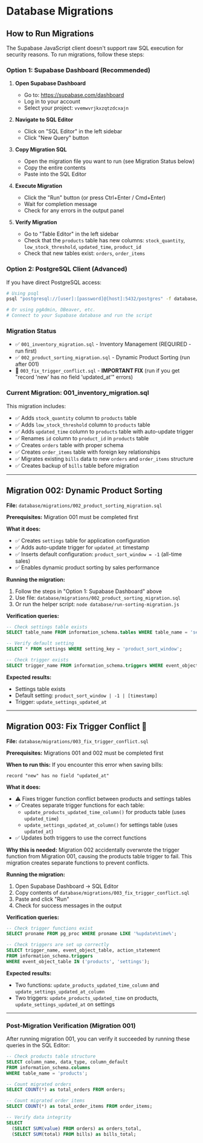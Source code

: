 # Database Migrations

## How to Run Migrations

The Supabase JavaScript client doesn't support raw SQL execution for security reasons. To run migrations, follow these steps:

### Option 1: Supabase Dashboard (Recommended)

1. **Open Supabase Dashboard**
   - Go to: https://supabase.com/dashboard
   - Log in to your account
   - Select your project: `vvemwvrjkxzqtzdcxajn`

2. **Navigate to SQL Editor**
   - Click on "SQL Editor" in the left sidebar
   - Click "New Query" button

3. **Copy Migration SQL**
   - Open the migration file you want to run (see Migration Status below)
   - Copy the entire contents
   - Paste into the SQL Editor

4. **Execute Migration**
   - Click the "Run" button (or press Ctrl+Enter / Cmd+Enter)
   - Wait for completion message
   - Check for any errors in the output panel

5. **Verify Migration**
   - Go to "Table Editor" in the left sidebar
   - Check that the `products` table has new columns: `stock_quantity`, `low_stock_threshold`, `updated_time`, `product_id`
   - Check that new tables exist: `orders`, `order_items`

### Option 2: PostgreSQL Client (Advanced)

If you have direct PostgreSQL access:

```bash
# Using psql
psql "postgresql://[user]:[password]@[host]:5432/postgres" -f database/migrations/001_inventory_migration.sql

# Or using pgAdmin, DBeaver, etc.
# Connect to your Supabase database and run the script
```

### Migration Status

- ✅ `001_inventory_migration.sql` - Inventory Management (REQUIRED - run first)
- ✅ `002_product_sorting_migration.sql` - Dynamic Product Sorting (run after 001)
- 🔧 `003_fix_trigger_conflict.sql` - **IMPORTANT FIX** (run if you get "record 'new' has no field 'updated_at'" errors)

### Current Migration: 001_inventory_migration.sql

This migration includes:
- ✅ Adds `stock_quantity` column to `products` table
- ✅ Adds `low_stock_threshold` column to `products` table  
- ✅ Adds `updated_time` column to `products` table with auto-update trigger
- ✅ Renames `id` column to `product_id` in `products` table
- ✅ Creates `orders` table with proper schema
- ✅ Creates `order_items` table with foreign key relationships
- ✅ Migrates existing `bills` data to new `orders` and `order_items` structure
- ✅ Creates backup of `bills` table before migration

---

## Migration 002: Dynamic Product Sorting

**File:** `database/migrations/002_product_sorting_migration.sql`

**Prerequisites:** Migration 001 must be completed first

**What it does:**
- ✅ Creates `settings` table for application configuration
- ✅ Adds auto-update trigger for `updated_at` timestamp
- ✅ Inserts default configuration: `product_sort_window = -1` (all-time sales)
- ✅ Enables dynamic product sorting by sales performance

**Running the migration:**

1. Follow the steps in "Option 1: Supabase Dashboard" above
2. Use file: `database/migrations/002_product_sorting_migration.sql`
3. Or run the helper script: `node database/run-sorting-migration.js`

**Verification queries:**

```sql
-- Check settings table exists
SELECT table_name FROM information_schema.tables WHERE table_name = 'settings';

-- Verify default setting
SELECT * FROM settings WHERE setting_key = 'product_sort_window';

-- Check trigger exists
SELECT trigger_name FROM information_schema.triggers WHERE event_object_table = 'settings';
```

**Expected results:**
- Settings table exists
- Default setting: `product_sort_window | -1 | [timestamp]`
- Trigger: `update_settings_updated_at`

---

## Migration 003: Fix Trigger Conflict 🔧

**File:** `database/migrations/003_fix_trigger_conflict.sql`

**Prerequisites:** Migrations 001 and 002 must be completed first

**When to run this:**
If you encounter this error when saving bills:
```
record "new" has no field "updated_at"
```

**What it does:**
- ⚠️ Fixes trigger function conflict between products and settings tables
- ✅ Creates separate trigger functions for each table:
  - `update_products_updated_time_column()` for products table (uses `updated_time`)
  - `update_settings_updated_at_column()` for settings table (uses `updated_at`)
- ✅ Updates both triggers to use the correct functions

**Why this is needed:**
Migration 002 accidentally overwrote the trigger function from Migration 001, causing the products table trigger to fail. This migration creates separate functions to prevent conflicts.

**Running the migration:**

1. Open Supabase Dashboard → SQL Editor
2. Copy contents of `database/migrations/003_fix_trigger_conflict.sql`
3. Paste and click "Run"
4. Check for success messages in the output

**Verification queries:**

```sql
-- Check trigger functions exist
SELECT proname FROM pg_proc WHERE proname LIKE '%update%time%';

-- Check triggers are set up correctly
SELECT trigger_name, event_object_table, action_statement 
FROM information_schema.triggers 
WHERE event_object_table IN ('products', 'settings');
```

**Expected results:**
- Two functions: `update_products_updated_time_column` and `update_settings_updated_at_column`
- Two triggers: `update_products_updated_time` on products, `update_settings_updated_at` on settings

---

### Post-Migration Verification (Migration 001)

After running migration 001, you can verify it succeeded by running these queries in the SQL Editor:

```sql
-- Check products table structure
SELECT column_name, data_type, column_default 
FROM information_schema.columns 
WHERE table_name = 'products';

-- Count migrated orders
SELECT COUNT(*) as total_orders FROM orders;

-- Count migrated order items
SELECT COUNT(*) as total_order_items FROM order_items;

-- Verify data integrity
SELECT 
  (SELECT SUM(value) FROM orders) as orders_total,
  (SELECT SUM(total) FROM bills) as bills_total;
```

